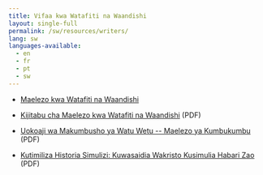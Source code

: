 ```yaml
---
title: Vifaa kwa Watafiti na Waandishi
layout: single-full
permalink: /sw/resources/writers/
lang: sw
languages-available:                         
  - en
  - fr
  - pt
  - sw
---
```

*   [Maelezo kwa Watafiti na Waandishi ]({{site.url}}/sw/get-involved/submit/)

*   [Kijitabu cha Maelezo kwa Watafiti na Waandishi]({{site.url}}/resources/swahili-instr_manual.pdf) (PDF)

*   [Uokoaji wa Makumbusho ya Watu Wetu -- Maelezo ya Kumbukumbu]({{site.url}}/resources/archives-manual-swahili.pdf) (PDF)

*   [Kutimiliza Historia Simulizi: Kuwasaidia Wakristo Kusimulia Habari Zao]({{site.url}}/resources/oral-history-sw-manual.pdf) (PDF)
